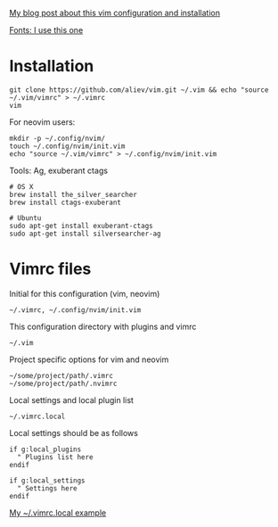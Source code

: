[My blog post about this vim configuration and installation](http://bit.ly/1NzFrBK)

[Fonts: I use this one](https://github.com/ryanoasis/nerd-fonts/tree/master/patched-fonts/DroidSansMono/complete)

# Installation

```
git clone https://github.com/aliev/vim.git ~/.vim && echo "source ~/.vim/vimrc" > ~/.vimrc
vim
```

For neovim users:

```
mkdir -p ~/.config/nvim/
touch ~/.config/nvim/init.vim
echo "source ~/.vim/vimrc" > ~/.config/nvim/init.vim
```

Tools: Ag, exuberant ctags

```
# OS X
brew install the_silver_searcher
brew install ctags-exuberant

# Ubuntu
sudo apt-get install exuberant-ctags
sudo apt-get install silversearcher-ag
```

# Vimrc files

Initial for this configuration (vim, neovim)

```
~/.vimrc, ~/.config/nvim/init.vim
```

This configuration directory with plugins and vimrc

```
~/.vim
```

Project specific options for vim and neovim

```
~/some/project/path/.vimrc
~/some/project/path/.nvimrc
```

Local settings and local plugin list

```
~/.vimrc.local
```

Local settings should be as follows


```
if g:local_plugins
  " Plugins list here
endif

if g:local_settings
  " Settings here
endif
```

[My ~/.vimrc.local example](https://github.com/aliev/dotfiles/blob/master/.vimrc.local)
